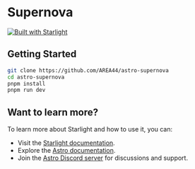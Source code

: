 # Supernova

[![Built with Starlight](https://astro.badg.es/v2/built-with-starlight/tiny.svg)](https://starlight.astro.build)

## Getting Started

```sh
git clone https://github.com/AREA44/astro-supernova
cd astro-supernova
pnpm install
pnpm run dev
```

## Want to learn more?

To learn more about Starlight and how to use it, you can:

- Visit the [Starlight documentation](https://starlight.astro.build/).
- Explore the [Astro documentation](https://docs.astro.build).
- Join the [Astro Discord server](https://astro.build/chat) for discussions and support.
